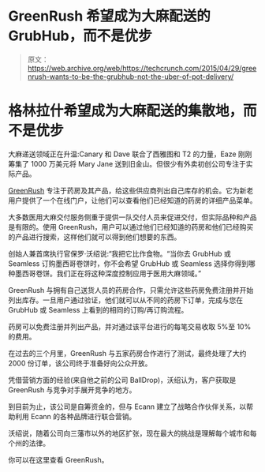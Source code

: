 # GreenRush 希望成为大麻配送的 GrubHub，而不是优步 

> 原文：<https://web.archive.org/web/https://techcrunch.com/2015/04/29/greenrush-wants-to-be-the-grubhub-not-the-uber-of-pot-delivery/>

# 格林拉什希望成为大麻配送的集散地，而不是优步

大麻递送领域正在升温:Canary 和 Dave 联合了西雅图和 T2 的力量，Eaze 刚刚筹集了 1000 万美元将 Mary Jane 送到旧金山。但很少有外卖初创公司专注于实际产品。

[GreenRush](https://web.archive.org/web/20221001014125/https://www.greenrush.com/) 专注于药房及其产品，给这些供应商列出自己库存的机会。它为新老用户提供了一个在线门户，让他们可以查看他们已经知道的药房的详细产品菜单。

大多数医用大麻交付服务侧重于提供一队交付人员来促进交付，但实际品种和产品是有限的。使用 GreenRush，用户可以通过他们已经知道的药房和他们已经购买的产品进行搜索，这样他们就可以得到他们想要的东西。

创始人兼首席执行官保罗·沃绍说:“我把它比作食物。“当你去 GrubHub 或 Seamless 订购墨西哥卷饼时，你不会希望 GrubHub 或 Seamless 选择你得到哪种墨西哥卷饼。我们正在将这种深度控制应用于医用大麻领域。”

GreenRush 与拥有自己送货人员的药房合作，只需允许这些药房免费注册并开始列出库存。一旦用户通过验证，他们就可以从不同的药房下订单，完成与您在 GrubHub 或 Seamless 上看到的相同的订购/再订购流程。

药房可以免费注册并列出产品，并对通过该平台进行的每笔交易收取 5%至 10%的费用。

在过去的三个月里，GreenRush 与五家药房合作进行了测试，最终处理了大约 2000 份订单，该公司终于准备好向公众开放。

凭借营销方面的经验(来自他之前的公司 BallDrop)，沃绍认为，客户获取是 GreenRush 与竞争对手展开竞争的地方。

到目前为止，该公司是自筹资金的，但与 Ecann 建立了战略合作伙伴关系，以帮助利用 Ecann 的各种品牌进行联合营销。

沃绍说，随着公司向三藩市以外的地区扩张，现在最大的挑战是理解每个城市和每个州的法律。

你可以在这里查看 GreenRush。